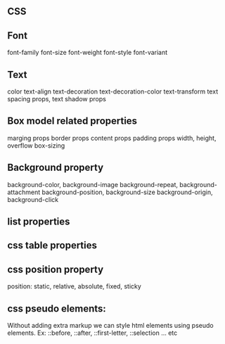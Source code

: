 CSS
--------------
Font
-----
font-family
font-size
font-weight
font-style
font-variant

Text
-----
color
text-align
text-decoration
text-decoration-color
text-transform
text spacing props, text shadow props

Box model related properties
----------------------------
marging props 
border props
content props
padding props
width, height, overflow
box-sizing

Background property
---------------------
background-color, background-image
background-repeat, background-attachment
background-position, background-size
background-origin, background-click

list properties
----------------

css table properties
--------------------

css position property
---------------------
position: static, relative, absolute, fixed, sticky


css pseudo elements:
---------------------
 Without adding extra markup we can style html elements using pseudo elements.
 Ex: ::before, ::after, ::first-letter, ::selection ... etc
